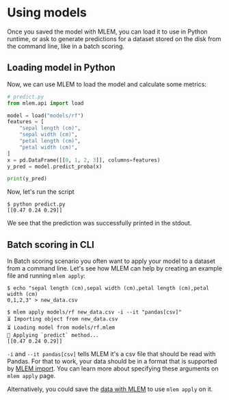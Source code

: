 # Using models

Once you saved the model with MLEM, you can load it to use in Python runtime, or
ask to generate predictions for a dataset stored on the disk from the command
line, like in a batch scoring.

## Loading model in Python

Now, we can use MLEM to load the model and calculate some metrics:

```py
# predict.py
from mlem.api import load

model = load("models/rf")
features = [
    "sepal length (cm)",
    "sepal width (cm)",
    "petal length (cm)",
    "petal width (cm)",
]
x = pd.DataFrame([[0, 1, 2, 3]], columns=features)
y_pred = model.predict_proba(x)

print(y_pred)
```

Now, let's run the script

```cli
$ python predict.py
[[0.47 0.24 0.29]]
```

We see that the prediction was successfully printed in the stdout.

## Batch scoring in CLI

In Batch scoring scenario you often want to apply your model to a dataset from a
command line. Let's see how MLEM can help by creating an example file and
running `mlem apply`:

```cli
$ echo "sepal length (cm),sepal width (cm),petal length (cm),petal width (cm)
0,1,2,3" > new_data.csv

$ mlem apply models/rf new_data.csv -i --it "pandas[csv]"
⏳️ Importing object from new_data.csv
⏳️ Loading model from models/rf.mlem
🍏 Applying `predict` method...
[[0.47 0.24 0.29]]
```

`-i` and `--it pandas[csv]` tells MLEM it's a csv file that should be read with
Pandas. For that to work, your data should be in a format that is supported by
[MLEM import](/doc/user-guide/importing). You can learn more about specifying
these arguments on `mlem apply` page.

Alternatively, you could save the [data with MLEM](/doc/user-guide/data) to use
`mlem apply` on it.
